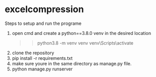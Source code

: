 # excelcompression

Steps to setup and run the programe

1. open cmd and create a python==3.8.0 venv in the desired location
    >> python3.8 -m venv venv
    >> venv\Scripts\activate
2. clone the repository
3. pip install -r requirements.txt
4. make sure youre in the same directory as manage.py file.
5. python manage.py runserver
